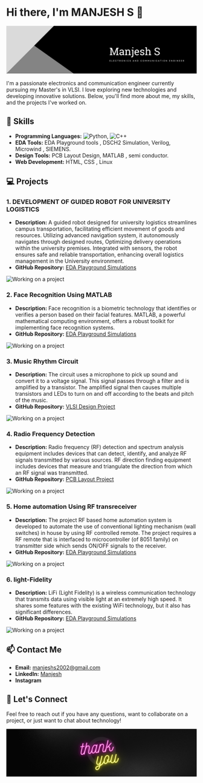 # Hi there, I'm MANJESH S 👋

![Profile Banner](https://github.com/Manjeshs/Manjeshs/blob/main/profile.jpg)

I'm a passionate electronics and communication engineer currently pursuing my Master's in VLSI. I love exploring new technologies and developing innovative solutions. Below, you'll find more about me, my skills, and the projects I've worked on.

## 🔧 Skills
- **Programming Languages:** ![Python](https://img.shields.io/badge/-Python-3776AB?style=flat-square&logo=python&logoColor=white), ![C++](https://img.shields.io/badge/-C++-00599C?style=flat-square&logo=cplusplus&logoColor=white)
- **EDA Tools:** EDA Playground tools , DSCH2 Simulation, Verilog, Microwind , SIEMENS.
- **Design Tools:** PCB Layout Design, MATLAB , semi conductor.
- **Web Development:** HTML, CSS , Linux 

## 💻 Projects
### 1. DEVELOPMENT OF GUIDED ROBOT FOR UNIVERSITY LOGISTICS
- **Description:** A guided robot designed for university logistics streamlines campus transportation, facilitating efficient movement of goods and resources. Utilizing advanced navigation system, it autonomously navigates through designed routes, Optimizing delivery operations within the university premises. Integrated with sensors, the robot ensures safe and reliable transportation, enhancing overall logistics management in the University environment.
- **GitHub Repository:** [EDA Playground Simulations](https://github.com/yourusername/eda-playground-simulations)

![Working on a project](https://i.giphy.com/media/v1.Y2lkPTc5MGI3NjExNHZtYnVjamp5d2VjN2M1aTEybG01anh1Y2c4Z2p5eXE4enU4Z3g2ZCZlcD12MV9pbnRlcm5hbF9naWZfYnlfaWQmY3Q9Zw/3oFzmg1tEJTzy1auEo/giphy.gif)

### 2. Face Recognition Using MATLAB
- **Description:** Face recognition is a biometric technology that identifies or verifies a person based on their facial features. MATLAB, a powerful mathematical computing environment, offers a robust toolkit for implementing face recognition systems.
- **GitHub Repository:** [EDA Playground Simulations](https://github.com/yourusername/eda-playground-simulations)

![Working on a project](https://i.giphy.com/media/v1.Y2lkPTc5MGI3NjExb29pMnIxbzA2dWx0dHhnZ3kyOGVpdjV0b3ZhYjR3ZGFtOTlvZ3MybSZlcD12MV9pbnRlcm5hbF9naWZfYnlfaWQmY3Q9Zw/3ohjUWoBfRlknMM5Ak/giphy.gif)

### 3. Music Rhythm Circuit
- **Description:** The circuit uses a microphone to pick up sound and convert it to a voltage signal. This signal passes through a filter and is amplified by a transistor. The amplified signal then causes multiple transistors and LEDs to turn on and off according to the beats and pitch of the music.
- **GitHub Repository:** [VLSI Design Project](https://github.com/yourusername/vlsi-design-project)

![Working on a project](https://i.giphy.com/media/v1.Y2lkPTc5MGI3NjExNXBweGY1Nnd0amRmZHJjMnB3dDNxaHc2cXltcDcxMjU4cTZxY3I0bSZlcD12MV9pbnRlcm5hbF9naWZfYnlfaWQmY3Q9Zw/l0IyjMk3b9rbRwxhK/giphy.gif)

### 4. Radio Frequency Detection
- **Description:** Radio frequency (RF) detection and spectrum analysis equipment includes devices that can detect, identify, and analyze RF signals transmitted by various sources. RF direction finding equipment includes devices that measure and triangulate the direction from which an RF signal was transmitted.
- **GitHub Repository:** [PCB Layout Project](https://github.com/yourusername/pcb-layout-project)

![Working on a project](https://i.giphy.com/media/v1.Y2lkPTc5MGI3NjExeDl0OGdpdmxqY2tpNW9heHB4b3I0d2wzNTBydWtub2x4Ym0ybXQyMiZlcD12MV9pbnRlcm5hbF9naWZfYnlfaWQmY3Q9Zw/WqM5uaPtzoZtIhHI2x/giphy.gif)

### 5. Home automation Using RF transreceiver 
- **Description:** The project RF based home automation system is developed to automate the use of conventional lighting mechanism (wall switches) in house by using RF controlled remote. The project requires a RF remote that is interfaced to microcontroller (of 8051 family) on transmitter side which sends ON/OFF signals to the receiver.
- **GitHub Repository:** [EDA Playground Simulations](https://github.com/yourusername/eda-playground-simulations)

![Working on a project](https://i.giphy.com/media/v1.Y2lkPTc5MGI3NjExY2R2emdjcmJ5ZG1yZDQwMTF6ZWZmbzB5MmhzaWJlMmNxdDNqYmFpMiZlcD12MV9pbnRlcm5hbF9naWZfYnlfaWQmY3Q9Zw/gy6fVEyv1sJpvJSBI8/giphy.gif)

### 6. light-Fidelity 
- **Description:** LiFi (Light Fidelity) is a wireless communication technology that transmits data using visible light at an extremely high speed. It shares some features with the existing WiFi technology, but it also has significant differences.
- **GitHub Repository:** [EDA Playground Simulations](https://github.com/yourusername/eda-playground-simulations)

![Working on a project](https://i.giphy.com/media/v1.Y2lkPTc5MGI3NjExYjU5amZzajZ0dmd3OXMybGc3Y2szemxvZ3JjbGw0eW1neDFudXBhOCZlcD12MV9pbnRlcm5hbF9naWZfYnlfaWQmY3Q9Zw/l2JebisijdzVL2Cqs/giphy.gif)

## 📫 Contact Me
- **Email:** [manjeshs2002@gmail.com](mailto:manjeshs2002@gmail.com)
- **LinkedIn:** [Manjesh](www.linkedin.com/in/manjesh-s)
- **Instagram** 
## 🌱 Let's Connect
Feel free to reach out if you have any questions, want to collaborate on a project, or just want to chat about technology!

![Footer Image](https://github.com/Manjeshs/Manjeshs/blob/main/thankyou.png)

